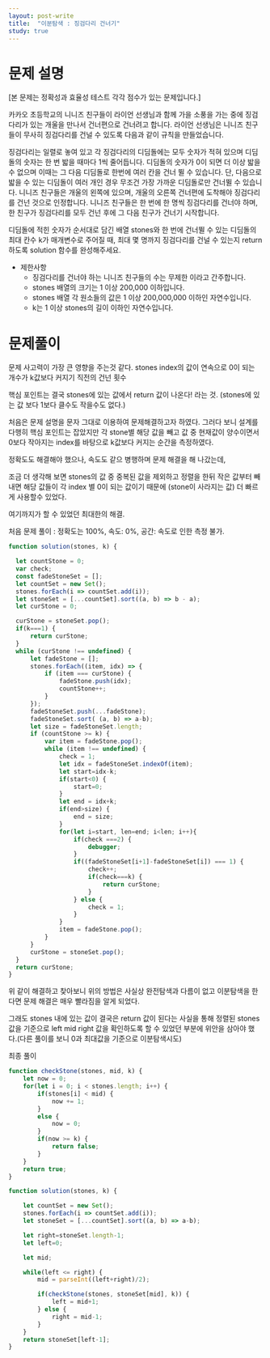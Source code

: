```yaml
---
layout: post-write
title:  "이분탐색 : 징검다리 건너기"
study: true
---
```



# 문제 설명

  [본 문제는 정확성과 효율성 테스트 각각 점수가 있는 문제입니다.]

  카카오 초등학교의 니니즈 친구들이 라이언 선생님과 함께 가을 소풍을 가는 중에 징검다리가 있는 개울을 만나서 건너편으로 건너려고 합니다. 라이언 선생님은 니니즈 친구들이 무사히 징검다리를 건널 수 있도록 다음과 같이 규칙을 만들었습니다.

  징검다리는 일렬로 놓여 있고 각 징검다리의 디딤돌에는 모두 숫자가 적혀 있으며 디딤돌의 숫자는 한 번 밟을 때마다 1씩 줄어듭니다.
  디딤돌의 숫자가 0이 되면 더 이상 밟을 수 없으며 이때는 그 다음 디딤돌로 한번에 여러 칸을 건너 뛸 수 있습니다.
  단, 다음으로 밟을 수 있는 디딤돌이 여러 개인 경우 무조건 가장 가까운 디딤돌로만 건너뛸 수 있습니다.
  니니즈 친구들은 개울의 왼쪽에 있으며, 개울의 오른쪽 건너편에 도착해야 징검다리를 건넌 것으로 인정합니다.
  니니즈 친구들은 한 번에 한 명씩 징검다리를 건너야 하며, 한 친구가 징검다리를 모두 건넌 후에 그 다음 친구가 건너기 시작합니다.

  디딤돌에 적힌 숫자가 순서대로 담긴 배열 stones와 한 번에 건너뛸 수 있는 디딤돌의 최대 칸수 k가 매개변수로 주어질 때, 최대 몇 명까지 징검다리를 건널 수 있는지 return 하도록 solution 함수를 완성해주세요.

  - 제한사항
    - 징검다리를 건너야 하는 니니즈 친구들의 수는 무제한 이라고 간주합니다.
    - stones 배열의 크기는 1 이상 200,000 이하입니다.
    - stones 배열 각 원소들의 값은 1 이상 200,000,000 이하인 자연수입니다.
    - k는 1 이상 stones의 길이 이하인 자연수입니다.


# 문제풀이
  문제 사고력이 가장 큰 영향을 주는것 같다.
  stones index의 값이 연속으로 0이 되는 개수가 k값보다 커지기 직전의 건넌 횟수

  핵심 포인트는 결국 stones에 있는 값에서 return 값이 나온다! 라는 것. 
  (stones에 있는 값 보다 1보다 클수도 작을수도 없다.)
  
  처음은 문제 설명을 문자 그대로 이용하여 문제해결하고자 하였다.
  그러다 보니 설계를 다행히 핵심 포인트는 잡았지만
  각 stone별 해당 값을 빼고 값 중 현재값이 양수이면서 0보다 작아지는 index를 바탕으로 k값보다 커지는 순간을 측정하였다.

  정확도도 해결해야 했으나, 속도도 같으 병행하며 문제 해결을 해 나갔는데,

  조금 더 생각해 보면 stones의 값 중 중복된 값을 제외하고 정렬을 한뒤 작은 값부터 빼내면 
  해당 값들이 각 index 별 0이 되는 값이기 때문에 (stone이 사라지는 값) 더 빠르게 사용할수 있었다.

  여기까지가 할 수 있었던 최대한의 해결.


  처음 문제 풀이 : 정확도는 100%, 속도: 0%, 공간: 속도로 인한 측정 불가.
  ```javascript
 function solution(stones, k) {

    let countStone = 0;
    var check;
    const fadeStoneSet = [];
    let countSet = new Set();
    stones.forEach(i => countSet.add(i));
    let stoneSet = [...countSet].sort((a, b) => b - a);
    let curStone = 0;

    curStone = stoneSet.pop();
    if(k===1) {
        return curStone;
    }
    while (curStone !== undefined) {
        let fadeStone = [];
        stones.forEach((item, idx) => {
            if (item === curStone) {
                fadeStone.push(idx);
                countStone++;
            }
        });
        fadeStoneSet.push(...fadeStone);
        fadeStoneSet.sort( (a, b) => a-b);
        let size = fadeStoneSet.length;
        if (countStone >= k) {
            var item = fadeStone.pop();
            while (item !== undefined) {
                check = 1;
                let idx = fadeStoneSet.indexOf(item);
                let start=idx-k;
                if(start<0) { 
                    start=0;
                }
                let end = idx+k;
                if(end>size) {
                    end = size;
                }
                for(let i=start, len=end; i<len; i++){
                    if(check ===2) {
                        debugger;
                    }
                    if((fadeStoneSet[i+1]-fadeStoneSet[i]) === 1) {
                        check++;
                        if(check===k) {
                            return curStone;
                        }
                    } else {
                        check = 1;
                    }
                }
                item = fadeStone.pop();
            }
        }
        curStone = stoneSet.pop();
    }
    return curStone;
}
  ```

 위 같이 해결하고 찾아보니 위의 방법은 사실상 완전탐색과 다름이 없고 
 이분탐색을 한다면 문제 해결은 매우 빨라짐을 알게 되었다.

 그래도 stones 내에 있는 값이 결국은 return 값이 된다는 사실을 통해 
 정렬된 stones 값을 기준으로 left mid right 값을 확인하도록 할 수 있었던 부분에 위안을 삼아야 했다.(다른 풀이를 보니 0과 최대값을 기준으로 이분탐색시도)

  
  최종 풀이 
  
```javascript
function checkStone(stones, mid, k) {
    let now = 0;
    for(let i = 0; i < stones.length; i++) {
        if(stones[i] < mid) { 
            now += 1;
        }
        else {
            now = 0;
        }
        if(now >= k) {
            return false;
        } 
    } 
    return true;
}

function solution(stones, k) {

    let countSet = new Set();
    stones.forEach(i => countSet.add(i));
    let stoneSet = [...countSet].sort((a, b) => a-b);

    let right=stoneSet.length-1;
    let left=0;

    let mid;

    while(left <= right) {
        mid = parseInt((left+right)/2);

        if(checkStone(stones, stoneSet[mid], k)) {
            left = mid+1;
        } else {
            right = mid-1;
        }
    }
    return stoneSet[left-1];
}
```